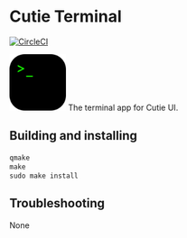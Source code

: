 # Cutie Terminal

[![CircleCI](https://dl.circleci.com/status-badge/img/gh/cutie-shell/cutie-terminal/tree/droidian.svg?style=svg)](https://dl.circleci.com/status-badge/redirect/gh/cutie-shell/cutie-terminal/tree/droidian)

<img src="cutie-terminal.svg" width="100px">
The terminal app for Cutie UI.

## Building and installing

```
qmake
make
sudo make install
```

## Troubleshooting
None
